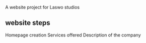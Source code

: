 A website project for Laswo studios
## website steps
Homepage creation
Services offered
Description of the company